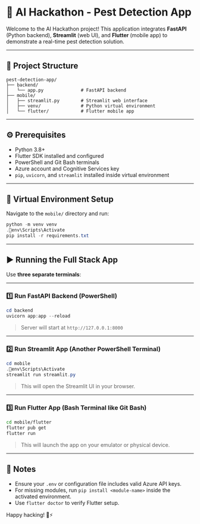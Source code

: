 # 🚀 AI Hackathon - Pest Detection App

Welcome to the AI Hackathon project! This application integrates **FastAPI** (Python backend), **Streamlit** (web UI), and **Flutter** (mobile app) to demonstrate a real-time pest detection solution.

---

## 📁 Project Structure

```
pest-detection-app/
├── backend/
│   └── app.py              # FastAPI backend
├── mobile/
│   ├── streamlit.py        # Streamlit web interface
│   ├── venv/               # Python virtual environment
│   └── flutter/            # Flutter mobile app
```

---

## ⚙️ Prerequisites

- Python 3.8+
- Flutter SDK installed and configured
- PowerShell and Git Bash terminals
- Azure account and Cognitive Services key
- `pip`, `uvicorn`, and `streamlit` installed inside virtual environment

---

## 🔧 Virtual Environment Setup

Navigate to the `mobile/` directory and run:

```powershell
python -m venv venv
.env\Scripts\Activate
pip install -r requirements.txt
```

---

## ▶️ Running the Full Stack App

Use **three separate terminals**:

---

### 1️⃣ Run FastAPI Backend (PowerShell)

```powershell
cd backend
uvicorn app:app --reload
```

> Server will start at `http://127.0.0.1:8000`

---

### 2️⃣ Run Streamlit App (Another PowerShell Terminal)

```powershell
cd mobile
.env\Scripts\Activate
streamlit run streamlit.py
```

> This will open the Streamlit UI in your browser.

---

### 3️⃣ Run Flutter App (Bash Terminal like Git Bash)

```bash
cd mobile/flutter
flutter pub get
flutter run
```

> This will launch the app on your emulator or physical device.

---

## 📝 Notes

- Ensure your `.env` or configuration file includes valid Azure API keys.
- For missing modules, run `pip install <module-name>` inside the activated environment.
- Use `flutter doctor` to verify Flutter setup.


Happy hacking! 🧠⚡
